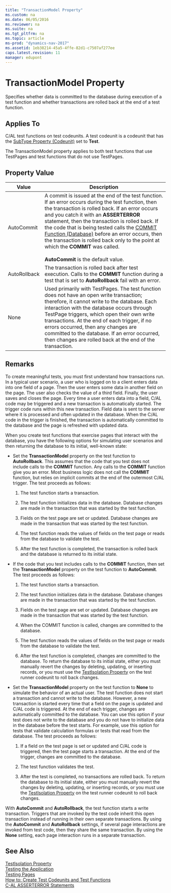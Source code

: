 ```yaml
---
title: "TransactionModel Property"
ms.custom: na
ms.date: 06/05/2016
ms.reviewer: na
ms.suite: na
ms.tgt_pltfrm: na
ms.topic: article
ms-prod: "dynamics-nav-2017"
ms.assetid: 1eb38214-45a5-4ffe-82d1-c7507af277ee
caps.latest.revision: 11
manager: edupont
---
```

# TransactionModel Property
Specifies whether data is committed to the database during execution of a test function and whether transactions are rolled back at the end of a test function.  
  
## Applies To  
 C/AL test functions on test codeunits. A test codeunit is a codeunit that has the [SubType Property \(Codeunit\)](SubType-Property--Codeunit-.md) set to **Test**.  
  
 The TransactionModel property applies to both test functions that use TestPages and test functions that do not use TestPages.  
  
## Property Value  
  
|Value|Description|  
|-----------|-----------------|  
|AutoCommit|A commit is issued at the end of the test function. If an error occurs during the test function, then the transaction is rolled back. If an error occurs and you catch it with an **ASSERTERROR** statement, then the transaction is rolled back. If the code that is being tested calls the [COMMIT Function \(Database\)](COMMIT-Function--Database-.md) before an error occurs, then the transaction is rolled back only to the point at which the **COMMIT** was called.<br /><br /> **AutoCommit** is the default value.|  
|AutoRollback|The transaction is rolled back after test execution. Calls to the **COMMIT** function during a test that is set to **AutoRollback** fail with an error.|  
|None|Used primarily with TestPages. The test function does not have an open write transaction; therefore, it cannot write to the database. Each interaction with the database occurs through TestPage triggers, which open their own write transactions. At the end of each trigger, if no errors occurred, then any changes are committed to the database. If an error occurred, then changes are rolled back at the end of the transaction.|  
  
## Remarks  
 To create meaningful tests, you must first understand how transactions run. In a typical user scenario, a user who is logged on to a client enters data into one field of a page. Then the user enters some data in another field on the page. The user also checks the value of a third field. Finally, the user saves and closes the page. Every time a user enters data into a field, C/AL code may be triggered and a new transaction is automatically started. The trigger code runs within this new transaction. Field data is sent to the server where it is processed and often updated in the database. When the C/AL code in the trigger is finished, the transaction is automatically committed to the database and the page is refreshed with updated data.  
  
 When you create test functions that exercise pages that interact with the database, you have the following options for simulating user scenarios and then returning the database to its initial, well-known state:  
  
-   Set the **TransactionModel** property on the test function to **AutoRollback**. This assumes that the code that you test does not include calls to the **COMMIT** function. Any calls to the **COMMIT** function give you an error. Most business logic does not call the **COMMIT** function, but relies on implicit commits at the end of the outermost C/AL trigger. The test proceeds as follows:  
  
    1.  The test function starts a transaction.  
  
    2.  The test function initializes data in the database. Database changes are made in the transaction that was started by the test function.  
  
    3.  Fields on the test page are set or updated. Database changes are made in the transaction that was started by the test function.  
  
    4.  The test function reads the values of fields on the test page or reads from the database to validate the test.  
  
    5.  After the test function is completed, the transaction is rolled back and the database is returned to its initial state.  
  
-   If the code that you test includes calls to the **COMMIT** function, then set the **TransactionModel** property on the test function to **AutoCommit**. The test proceeds as follows:  
  
    1.  The test function starts a transaction.  
  
    2.  The test function initializes data in the database. Database changes are made in the transaction that was started by the test function.  
  
    3.  Fields on the test page are set or updated. Database changes are made in the transaction that was started by the test function.  
  
    4.  When the COMMIT function is called, changes are committed to the database.  
  
    5.  The test function reads the values of fields on the test page or reads from the database to validate the test.  
  
    6.  After the test function is completed, changes are committed to the database. To return the database to its initial state, either you must manually revert the changes by deleting, updating, or inserting records, or you must use the [TestIsolation Property](TestIsolation-Property.md) on the test runner codeunit to roll back changes.  
  
-   Set the **TransactionModel** property on the test function to **None** to simulate the behavior of an actual user. The test function does not start a transaction and cannot write to the database. However, a new transaction is started every time that a field on the page is updated and C/AL code is triggered. At the end of each trigger, changes are automatically committed to the database. You can use this option if your test does not write to the database and you do not have to initialize data in the database before the test starts. For example, use this option for tests that validate calculation formulas or tests that read from the database. The test proceeds as follows:  
  
    1.  If a field on the test page is set or updated and C/AL code is triggered, then the test page starts a transaction. At the end of the trigger, changes are committed to the database.  
  
    2.  The test function validates the test.  
  
    3.  After the test is completed, no transactions are rolled back. To return the database to its initial state, either you must manually revert the changes by deleting, updating, or inserting records, or you must use the [TestIsolation Property](TestIsolation-Property.md) on the test runner codeunit to roll back changes.  
  
 With **AutoCommit** and **AutoRollback**, the test function starts a write transaction. Triggers that are invoked by the test code inherit this open transaction instead of running in their own separate transactions. By using the **AutoCommit** and **AutoRollback** settings, if several page interactions are invoked from test code, then they share the same transaction. By using the **None** setting, each page interaction runs in a separate transaction.  
  
## See Also  
 [TestIsolation Property](TestIsolation-Property.md)   
 [Testing the Application](Testing-the-Application.md)   
 [Testing Pages](Testing-Pages.md)   
 [How to: Create Test Codeunits and Test Functions](How-to--Create-Test-Codeunits-and-Test-Functions.md)   
 [C-AL ASSERTERROR Statements](C-AL-ASSERTERROR-Statements.md)